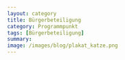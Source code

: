 ```yaml
---
layout: category
title: Bürgerbeteiligung
category: Programmpunkt
tags: [Bürgerbeteiligung]
summary: 
image: /images/blog/plakat_katze.png
---
```

